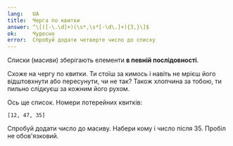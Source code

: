 ```yaml
---
lang:   UA
title:  Черга по квитки
answer: ^\[([-\.\d]+)(\s*,\s*[-\d\.]+){3,}\]$
ok:     Чудесно
error:  Спробуй додати четверте число до списку
---
```


Списки (масиви) зберігають елементи __в певній послідовності__.

Схоже на чергу по квитки. Ти стоїш за кимось і навіть не мрієш його відштовхнути або пересунути, чи не так? Також хлопчина за тобою, ти пильно слідкуєш за кожним його рухом.

Ось ще список. Номери лотерейних квитків:

    [12, 47, 35]

Спробуй додати число до масиву. Набери кому і число після 35. Пробіл не обов'язковий.
